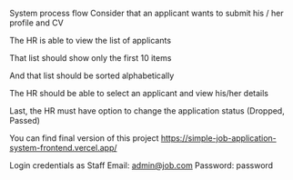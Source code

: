 System process flow
Consider that an applicant wants to submit his / her profile and CV

The HR is able to view the list of applicants

That list should show only the first 10 items

And that list should be sorted alphabetically

The HR should be able to select an applicant and view his/her details

Last, the HR must have option to change the application status (Dropped, Passed)

You can find final version of this project
https://simple-job-application-system-frontend.vercel.app/

Login credentials as Staff
Email: admin@job.com
Password: password
